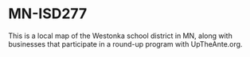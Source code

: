 # MN-ISD277
This is a local map of the Westonka school district in MN, along with businesses that participate in a round-up program with UpTheAnte.org. 
